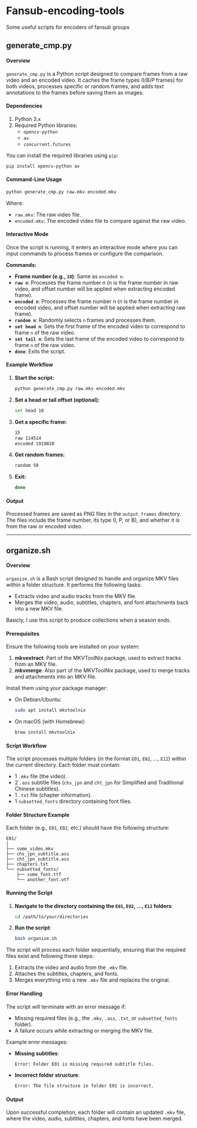 # Fansub-encoding-tools
Some useful scripts for encoders of fansub groups


## generate_cmp.py

#### Overview

`generate_cmp.py` is a Python script designed to compare frames from a raw video and an encoded video. It caches the frame types (I/B/P frames) for both videos, processes specific or random frames, and adds text annotations to the frames before saving them as images.

#### Dependencies

1. Python 3.x
2. Required Python libraries:
   - `opencv-python`
   - `av`
   - `concurrent.futures`

You can install the required libraries using `pip`:

```bash
pip install opencv-python av
```

#### Command-Line Usage

```bash
python generate_cmp.py raw.mkv encoded.mkv
```

Where:
- `raw.mkv`: The raw video file.
- `encoded.mkv`: The encoded video file to compare against the raw video.

#### Interactive Mode

Once the script is running, it enters an interactive mode where you can input commands to process frames or configure the comparison.

**Commands:**

- **Frame number (e.g., `10`)**: Same as `encoded n`.
- **`raw n`**: Processes the frame number n (n is the frame number in raw video, and offset number will be applied when extracting encoded frame).
- **`encoded n`**: Processes the frame number n (n is the frame number in encoded video, and offset number will be applied when extracting raw frame).
- **`random n`**: Randomly selects `n` frames and processes them.
- **`set head n`**: Sets the first frame of the encoded video to correspond to frame `n` of the raw video.
- **`set tail n`**: Sets the last frame of the encoded video to correspond to frame `n` of the raw video.
- **`done`**: Exits the script.

#### Example Workflow

1. **Start the script:**

   ```bash
   python generate_cmp.py raw.mkv encoded.mkv
   ```

2. **Set a head or tail offset (optional):**

   ```bash
   set head 10
   ```

3. **Get a specific frame:**

   ```bash
   15
   raw 114514
   encoded 1919810
   ```

4. **Get random frames:**

   ```bash
   random 50
   ```

5. **Exit:**

   ```bash
   done
   ```

#### Output

Processed frames are saved as PNG files in the `output_frames` directory. The files include the frame number, its type (I, P, or B), and whether it is from the raw or encoded video.

---

## organize.sh

#### Overview

`organize.sh` is a Bash script designed to handle and organize MKV files within a folder structure. It performs the following tasks:
- Extracts video and audio tracks from the MKV file.
- Merges the video, audio, subtitles, chapters, and font attachments back into a new MKV file.

Basicly, I use this script to produce collections when a season ends.

#### Prerequisites

Ensure the following tools are installed on your system:

1. **mkvextract**: Part of the MKVToolNix package, used to extract tracks from an MKV file.
2. **mkvmerge**: Also part of the MKVToolNix package, used to merge tracks and attachments into an MKV file.

Install them using your package manager:

- On Debian/Ubuntu:
  ```bash
  sudo apt install mkvtoolnix
  ```

- On macOS (with Homebrew):
  ```bash
  brew install mkvtoolnix
  ```


#### Script Workflow

The script processes multiple folders (in the format `E01`, `E02`, ..., `E12`) within the current directory. Each folder must contain:
- 1 `.mkv` file (the video).
- 2 `.ass` subtitle files (`chs_jpn` and `cht_jpn` for Simplified and Traditional Chinese subtitles).
- 1 `.txt` file (chapter information).
- 1 `subsetted_fonts` directory containing font files.


#### Folder Structure Example

Each folder (e.g., `E01`, `E02`, etc.) should have the following structure:

```
E01/
│
├── some_video.mkv
├── chs_jpn_subtitle.ass
├── cht_jpn_subtitle.ass
├── chapters.txt
└── subsetted_fonts/
    ├── some_font.ttf
    └── another_font.otf
```

#### Running the Script

1. **Navigate to the directory containing the `E01`, `E02`, ..., `E12` folders**:
   ```bash
   cd /path/to/your/directories
   ```

2. **Run the script**:
   ```bash
   bash organize.sh
   ```

The script will process each folder sequentially, ensuring that the required files exist and following these steps:
1. Extracts the video and audio from the `.mkv` file.
2. Attaches the subtitles, chapters, and fonts.
3. Merges everything into a new `.mkv` file and replaces the original.

#### Error Handling

The script will terminate with an error message if:
- Missing required files (e.g., the `.mkv`, `.ass`, `.txt`, or `subsetted_fonts` folder).
- A failure occurs while extracting or merging the MKV file.

Example error messages:
- **Missing subtitles**:
  ```bash
  Error: Folder E01 is missing required subtitle files.
  ```
- **Incorrect folder structure**:
  ```bash
  Error: The file structure in folder E01 is incorrect.
  ```

#### Output

Upon successful completion, each folder will contain an updated `.mkv` file, where the video, audio, subtitles, chapters, and fonts have been merged.
